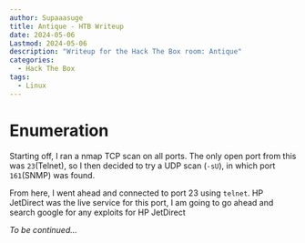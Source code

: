 ```yaml
---
author: Supaaasuge
title: Antique - HTB Writeup
date: 2024-05-06
Lastmod: 2024-05-06
description: "Writeup for the Hack The Box room: Antique"
categories:
  - Hack The Box
tags:
  - Linux
---
```


# Enumeration
Starting off, I ran a nmap TCP scan on all ports. The only open port from this was `23`(Telnet), so I then decided to try a UDP scan (`-sU`), in which port `161`(SNMP) was found.

From here, I went ahead and connected to port 23 using `telnet`. HP JetDirect was the live service for this port, I am going to go ahead and search google for any exploits for HP JetDirect

*To be continued...*
